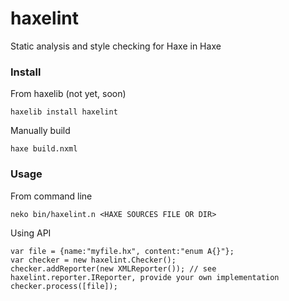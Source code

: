 haxelint
==========

Static analysis and style checking for Haxe in Haxe

### Install

From haxelib (not yet, soon)

    haxelib install haxelint

Manually build

    haxe build.nxml

### Usage

From command line

    neko bin/haxelint.n <HAXE SOURCES FILE OR DIR>

Using API

	var file = {name:"myfile.hx", content:"enum A{}"};
	var checker = new haxelint.Checker();
	checker.addReporter(new XMLReporter()); // see haxelint.reporter.IReporter, provide your own implementation
	checker.process([file]);